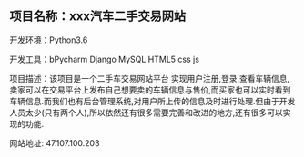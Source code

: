##  项目名称：xxx汽车二手交易网站

  开发环境：Python3.6

  开发工具：bPycharm  Django  MySQL  HTML5  css  js

  项目描述：该项目是一个二手车交易网站平台 实现用户注册,登录,查看车辆信息,卖家可以在交易平台上发布自己想要卖的车辆信息与售价,而买家也可以实时看到车辆信息.而我们也有后台管理系统,对用户所上传的信息及时进行处理.但由于开发人员太少(只有两个人),所以依然还有很多需要完善和改进的地方,还有很多可以实现的功能.

 网站地址: 47.107.100.203